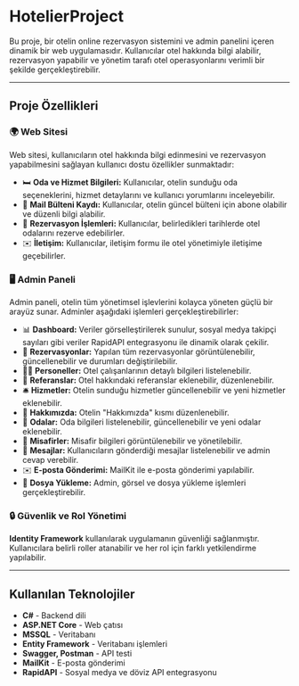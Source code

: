 # HotelierProject
Bu proje, bir otelin online rezervasyon sistemini ve admin panelini içeren dinamik bir web uygulamasıdır. Kullanıcılar otel hakkında bilgi alabilir, rezervasyon yapabilir ve yönetim tarafı otel operasyonlarını verimli bir şekilde gerçekleştirebilir.

---

## Proje Özellikleri

### 🌍 Web Sitesi

Web sitesi, kullanıcıların otel hakkında bilgi edinmesini ve rezervasyon yapabilmesini sağlayan kullanıcı dostu özellikler sunmaktadır:

- 🛏️ **Oda ve Hizmet Bilgileri:** Kullanıcılar, otelin sunduğu oda seçeneklerini, hizmet detaylarını ve kullanıcı yorumlarını inceleyebilir.
- 📧 **Mail Bülteni Kaydı:** Kullanıcılar, otelin güncel bülteni için abone olabilir ve düzenli bilgi alabilir.
- 📅 **Rezervasyon İşlemleri:** Kullanıcılar, belirledikleri tarihlerde otel odalarını rezerve edebilirler.
- ✉️ **İletişim:** Kullanıcılar, iletişim formu ile otel yönetimiyle iletişime geçebilirler.

### 🖥️ Admin Paneli

Admin paneli, otelin tüm yönetimsel işlevlerini kolayca yöneten güçlü bir arayüz sunar. Adminler aşağıdaki işlemleri gerçekleştirebilirler:

- 📊 **Dashboard:** Veriler görselleştirilerek sunulur, sosyal medya takipçi sayıları gibi veriler RapidAPI entegrasyonu ile dinamik olarak çekilir.
- 📅 **Rezervasyonlar:** Yapılan tüm rezervasyonlar görüntülenebilir, güncellenebilir ve durumları değiştirilebilir.
- 👨‍💼 **Personeller:** Otel çalışanlarının detaylı bilgileri listelenebilir.
- 📝 **Referanslar:** Otel hakkındaki referanslar eklenebilir, düzenlenebilir.
- 🛎️ **Hizmetler:** Otelin sunduğu hizmetler güncellenebilir ve yeni hizmetler eklenebilir.
- 🏨 **Hakkımızda:** Otelin "Hakkımızda" kısmı düzenlenebilir.
- 🛌 **Odalar:** Oda bilgileri listelenebilir, güncellenebilir ve yeni odalar eklenebilir.
- 👥 **Misafirler:** Misafir bilgileri görüntülenebilir ve yönetilebilir.
- 📩 **Mesajlar:** Kullanıcıların gönderdiği mesajlar listelenebilir ve admin cevap verebilir.
- ✉️ **E-posta Gönderimi:** MailKit ile e-posta gönderimi yapılabilir.
- 📂 **Dosya Yükleme:** Admin, görsel ve dosya yükleme işlemleri gerçekleştirebilir.

### 🔒 Güvenlik ve Rol Yönetimi

**Identity Framework** kullanılarak uygulamanın güvenliği sağlanmıştır. Kullanıcılara belirli roller atanabilir ve her rol için farklı yetkilendirme yapılabilir.

---

## Kullanılan Teknolojiler

- **C#** - Backend dili
- **ASP.NET Core** - Web çatısı
- **MSSQL** - Veritabanı
- **Entity Framework** - Veritabanı işlemleri
- **Swagger, Postman** - API testi
- **MailKit** - E-posta gönderimi
- **RapidAPI** - Sosyal medya ve döviz API entegrasyonu



